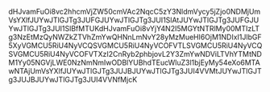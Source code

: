 dHJvamFuOi8vc2hhcmVjZW50cmVAc2NqcC5zY3NldmVycy5jZjo0NDMjUmVsYXlfJUYwJTlGJTg3JUFGJUYwJTlGJTg3JUI1SlAtJUYwJTlGJTg3JUFGJUYwJTlGJTg3JUI1SlBfMTUKdHJvamFuOi8vYjY4N2I5MGYtNTRlMy00MTIzLTg3NzEtMzQyNWZkZTVhZmYwQHNnLmNvY28yMzMueHl6OjM1NDIxI1JlbGF5XyVGMCU5RiU4NyVCQSVGMCU5RiU4NyVCOFVTLSVGMCU5RiU4NyVCQSVGMCU5RiU4NyVCOFVTXzI2CnRyb2phbjovL2Y3ZmYwNDViLTVhYTMtNDM1Yy05NGVjLWE0NzNmNmIwODBlYUBhdTEucWluZ3l1bjEyMy54eXo6MTAwNTAjUmVsYXlfJUYwJTlGJTg3JUJBJUYwJTlGJTg3JUI4VVMtJUYwJTlGJTg3JUJBJUYwJTlGJTg3JUI4VVNfMjcK